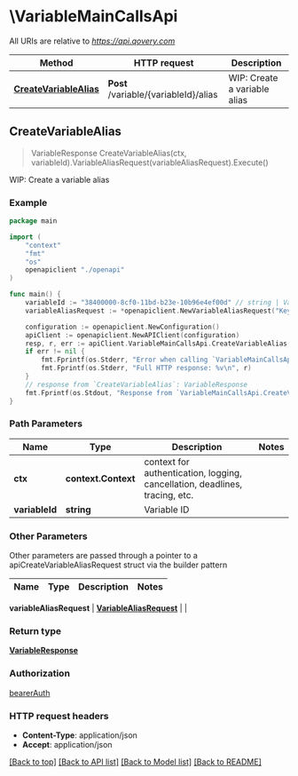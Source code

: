 # \VariableMainCallsApi

All URIs are relative to *https://api.qovery.com*

Method | HTTP request | Description
------------- | ------------- | -------------
[**CreateVariableAlias**](VariableMainCallsApi.md#CreateVariableAlias) | **Post** /variable/{variableId}/alias | WIP: Create a variable alias



## CreateVariableAlias

> VariableResponse CreateVariableAlias(ctx, variableId).VariableAliasRequest(variableAliasRequest).Execute()

WIP: Create a variable alias



### Example

```go
package main

import (
    "context"
    "fmt"
    "os"
    openapiclient "./openapi"
)

func main() {
    variableId := "38400000-8cf0-11bd-b23e-10b96e4ef00d" // string | Variable ID
    variableAliasRequest := *openapiclient.NewVariableAliasRequest("Key_example", openapiclient.APIVariableScopeEnum("APPLICATION"), "AliasParentId_example") // VariableAliasRequest |  (optional)

    configuration := openapiclient.NewConfiguration()
    apiClient := openapiclient.NewAPIClient(configuration)
    resp, r, err := apiClient.VariableMainCallsApi.CreateVariableAlias(context.Background(), variableId).VariableAliasRequest(variableAliasRequest).Execute()
    if err != nil {
        fmt.Fprintf(os.Stderr, "Error when calling `VariableMainCallsApi.CreateVariableAlias``: %v\n", err)
        fmt.Fprintf(os.Stderr, "Full HTTP response: %v\n", r)
    }
    // response from `CreateVariableAlias`: VariableResponse
    fmt.Fprintf(os.Stdout, "Response from `VariableMainCallsApi.CreateVariableAlias`: %v\n", resp)
}
```

### Path Parameters


Name | Type | Description  | Notes
------------- | ------------- | ------------- | -------------
**ctx** | **context.Context** | context for authentication, logging, cancellation, deadlines, tracing, etc.
**variableId** | **string** | Variable ID | 

### Other Parameters

Other parameters are passed through a pointer to a apiCreateVariableAliasRequest struct via the builder pattern


Name | Type | Description  | Notes
------------- | ------------- | ------------- | -------------

 **variableAliasRequest** | [**VariableAliasRequest**](VariableAliasRequest.md) |  | 

### Return type

[**VariableResponse**](VariableResponse.md)

### Authorization

[bearerAuth](../README.md#bearerAuth)

### HTTP request headers

- **Content-Type**: application/json
- **Accept**: application/json

[[Back to top]](#) [[Back to API list]](../README.md#documentation-for-api-endpoints)
[[Back to Model list]](../README.md#documentation-for-models)
[[Back to README]](../README.md)

